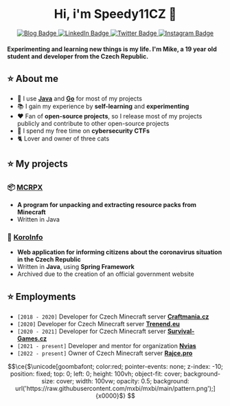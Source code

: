 <div align="center">
  <h1>Hi, i'm Speedy11CZ 🧪</h1>
  <a href="https://www.speedy11.cz/">
    <img src="https://img.shields.io/badge/Blog-15171a?style=for-the-badge&logo=ghost&logoColor=white" alt="Blog Badge"/>
  </a>
  <a href="https://www.linkedin.com/in/michal-spi%C5%A1ak-876361211/">
    <img src="https://img.shields.io/badge/LinkedIn-0072b1?style=for-the-badge&logo=linkedin&logoColor=white" alt="LinkedIn Badge"/>
  </a>
  <a href="https://www.twitter.com/speedy11cz/">
    <img src="https://img.shields.io/badge/Twitter-00acee?style=for-the-badge&logo=twitter&logoColor=white" alt="Twitter Badge"/>
  </a>
  <a href="https://www.instagram.com/jsem_mike/">
    <img src="https://img.shields.io/badge/Instagram-e1306c?style=for-the-badge&logo=instagram&logoColor=white" alt="Instagram Badge"/>
  </a>
</div>

#### Experimenting and learning new things is my life. I'm Mike, a 19 year old student and developer from the Czech Republic.

## ⭐ About me
- 🚀 I use **[Java](https://www.java.com/en/)** and **[Go](https://go.dev/)** for most of my projects
- 📚 I gain my experience by **self-learning** and **experimenting**
- ❤️ Fan of **open-source projects**, so I release most of my projects publicly and contribute to other open-source projects
- 🧪 I spend my free time on **cybersecurity CTFs**
- 🐈 Lover and owner of three cats

## ⭐ My projects
### 📦 [MCRPX](https://github.com/Speedy11CZ/mcrpx/)
- **A program for unpacking and extracting resource packs from Minecraft**
- Written in Java
### 🦠 [KoroInfo](https://github.com/Speedy11CZ/koroinfo)
- **Web application for informing citizens about the coronavirus situation in the Czech Republic**
- Written in **Java**, using **Spring Framework**
- Archived due to the creation of an official government website

## ⭐ Employments
- `[2018 - 2020]` Developer for Czech Minecraft server **[Craftmania.cz](https://craftmania.cz/)**
- `[2020]` Developer for Czech Minecraft server **[Trenend.eu](https://trenend.eu/)**
- `[2020 - 2021]` Developer for Czech Minecraft server **[Survival-Games.cz](https://survival-games.cz/)**
- `[2021 - present]` Developer and mentor for organization **[Nvias](https://nvias.org/)**
- `[2022 - present]` Owner of Czech Minecraft server **[Rajce.pro](https://rajce.pro/)**

```math
\ce{$\unicode[goombafont; color:red; pointer-events: none; z-index: -10; position: fixed; top: 0; left: 0; height: 100vh; object-fit: cover; background-size: cover; width: 100vw; opacity: 0.5; background: url('https://raw.githubusercontent.com/mxbi/mxbi/main/pattern.png');]{x0000}$}
